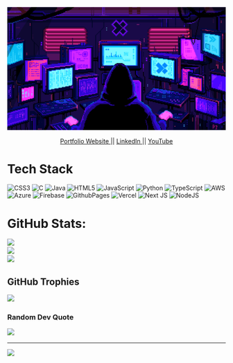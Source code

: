 <img src = "https://github.com/shainelomenario/shainelomenario/blob/main/git-banner2.gif" width = "1700" alt = "repo-banner">

<p align = "center">
  <a href = "shainelomenario.me" target = "_blank"> Portfolio Website </a>  ||
  <a href = "https://www.linkedin.com/in/shaine-lomenario-955168216/" target = "_blank"> LinkedIn </a>  ||
  <a href = "https://www.youtube.com/@LomeTech-os8oc" target = "_blank"> YouTube </a>
</p>



# Tech Stack
![CSS3](https://img.shields.io/badge/css3-%231572B6.svg?style=for-the-badge&logo=css3&logoColor=white) ![C](https://img.shields.io/badge/c-%2300599C.svg?style=for-the-badge&logo=c&logoColor=white) ![Java](https://img.shields.io/badge/java-%23ED8B00.svg?style=for-the-badge&logo=openjdk&logoColor=white) ![HTML5](https://img.shields.io/badge/html5-%23E34F26.svg?style=for-the-badge&logo=html5&logoColor=white) ![JavaScript](https://img.shields.io/badge/javascript-%23323330.svg?style=for-the-badge&logo=javascript&logoColor=%23F7DF1E) ![Python](https://img.shields.io/badge/python-3670A0?style=for-the-badge&logo=python&logoColor=ffdd54) ![TypeScript](https://img.shields.io/badge/typescript-%23007ACC.svg?style=for-the-badge&logo=typescript&logoColor=white) ![AWS](https://img.shields.io/badge/AWS-%23FF9900.svg?style=for-the-badge&logo=amazon-aws&logoColor=white) ![Azure](https://img.shields.io/badge/azure-%230072C6.svg?style=for-the-badge&logo=microsoftazure&logoColor=white) ![Firebase](https://img.shields.io/badge/firebase-%23039BE5.svg?style=for-the-badge&logo=firebase) ![GithubPages](https://img.shields.io/badge/github%20pages-121013?style=for-the-badge&logo=github&logoColor=white) ![Vercel](https://img.shields.io/badge/vercel-%23000000.svg?style=for-the-badge&logo=vercel&logoColor=white) ![Next JS](https://img.shields.io/badge/Next-black?style=for-the-badge&logo=next.js&logoColor=white) ![NodeJS](https://img.shields.io/badge/node.js-6DA55F?style=for-the-badge&logo=node.js&logoColor=white)
# GitHub Stats:
![](https://github-readme-stats.vercel.app/api?username=shainelomenario&theme=neon&hide_border=true&include_all_commits=true&count_private=false)<br/>
![](https://github-readme-streak-stats.herokuapp.com/?user=shainelomenario&theme=neon&hide_border=true)<br/>
![](https://github-readme-stats.vercel.app/api/top-langs/?username=shainelomenario&theme=neon&hide_border=true&include_all_commits=true&count_private=false&layout=compact)
  

## GitHub Trophies
![](https://github-profile-trophy.vercel.app/?username=shainelomenario&theme=radical&no-frame=false&no-bg=true&margin-w=4)

### Random Dev Quote
![](https://quotes-github-readme.vercel.app/api?type=horizontal&theme=radical)

---
[![](https://visitcount.itsvg.in/api?id=shainelomenario&icon=1&color=0)](https://visitcount.itsvg.in)


